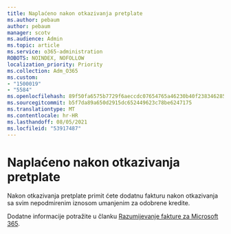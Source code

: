```yaml
---
title: Naplaćeno nakon otkazivanja pretplate
ms.author: pebaum
author: pebaum
manager: scotv
ms.audience: Admin
ms.topic: article
ms.service: o365-administration
ROBOTS: NOINDEX, NOFOLLOW
localization_priority: Priority
ms.collection: Adm_O365
ms.custom:
- "1500019"
- "5584"
ms.openlocfilehash: 89f50fa6575b7729f6aeccdc07654765a46230b40f238346285acfa9431138e0
ms.sourcegitcommit: b5f7da89a650d2915dc652449623c78be6247175
ms.translationtype: MT
ms.contentlocale: hr-HR
ms.lasthandoff: 08/05/2021
ms.locfileid: "53917487"
---
```

# <a name="billed-after-canceling-subscription"></a>Naplaćeno nakon otkazivanja pretplate

Nakon otkazivanja pretplate primit ćete dodatnu fakturu nakon otkazivanja sa svim nepodmirenim iznosom umanjenim za odobrene kredite.

Dodatne informacije potražite u članku [Razumijevanje fakture za Microsoft 365](https://docs.microsoft.com/microsoft-365/commerce/billing-and-payments/understand-your-invoice2).
